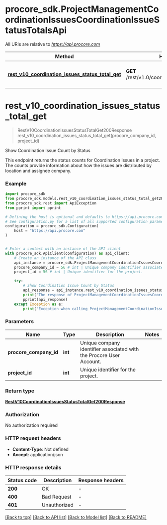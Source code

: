 # procore_sdk.ProjectManagementCoordinationIssuesCoordinationIssueStatusTotalsApi

All URIs are relative to *https://api.procore.com*

Method | HTTP request | Description
------------- | ------------- | -------------
[**rest_v10_coordination_issues_status_total_get**](ProjectManagementCoordinationIssuesCoordinationIssueStatusTotalsApi.md#rest_v10_coordination_issues_status_total_get) | **GET** /rest/v1.0/coordination_issues/status_total | Show Coordination Issue Count by Status


# **rest_v10_coordination_issues_status_total_get**
> RestV10CoordinationIssuesStatusTotalGet200Response rest_v10_coordination_issues_status_total_get(procore_company_id, project_id)

Show Coordination Issue Count by Status

This endpoint returns the status counts for Coordination Issues in a project. The counts provide information about how the issues are distributed by location and assignee company.

### Example


```python
import procore_sdk
from procore_sdk.models.rest_v10_coordination_issues_status_total_get200_response import RestV10CoordinationIssuesStatusTotalGet200Response
from procore_sdk.rest import ApiException
from pprint import pprint

# Defining the host is optional and defaults to https://api.procore.com
# See configuration.py for a list of all supported configuration parameters.
configuration = procore_sdk.Configuration(
    host = "https://api.procore.com"
)


# Enter a context with an instance of the API client
with procore_sdk.ApiClient(configuration) as api_client:
    # Create an instance of the API class
    api_instance = procore_sdk.ProjectManagementCoordinationIssuesCoordinationIssueStatusTotalsApi(api_client)
    procore_company_id = 56 # int | Unique company identifier associated with the Procore User Account.
    project_id = 56 # int | Unique identifier for the project.

    try:
        # Show Coordination Issue Count by Status
        api_response = api_instance.rest_v10_coordination_issues_status_total_get(procore_company_id, project_id)
        print("The response of ProjectManagementCoordinationIssuesCoordinationIssueStatusTotalsApi->rest_v10_coordination_issues_status_total_get:\n")
        pprint(api_response)
    except Exception as e:
        print("Exception when calling ProjectManagementCoordinationIssuesCoordinationIssueStatusTotalsApi->rest_v10_coordination_issues_status_total_get: %s\n" % e)
```



### Parameters


Name | Type | Description  | Notes
------------- | ------------- | ------------- | -------------
 **procore_company_id** | **int**| Unique company identifier associated with the Procore User Account. | 
 **project_id** | **int**| Unique identifier for the project. | 

### Return type

[**RestV10CoordinationIssuesStatusTotalGet200Response**](RestV10CoordinationIssuesStatusTotalGet200Response.md)

### Authorization

No authorization required

### HTTP request headers

 - **Content-Type**: Not defined
 - **Accept**: application/json

### HTTP response details

| Status code | Description | Response headers |
|-------------|-------------|------------------|
**200** | OK |  -  |
**400** | Bad Request |  -  |
**401** | Unauthorized |  -  |

[[Back to top]](#) [[Back to API list]](../README.md#documentation-for-api-endpoints) [[Back to Model list]](../README.md#documentation-for-models) [[Back to README]](../README.md)

